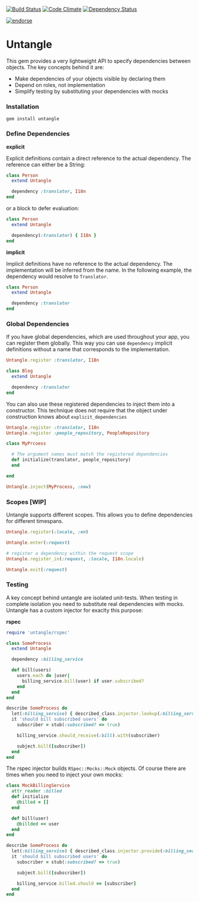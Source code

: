 [![Build Status](https://travis-ci.org/senny/untangle.png?branch=master)](https://travis-ci.org/senny/untangle)
[![Code Climate](https://codeclimate.com/badge.png)](https://codeclimate.com/github/senny/untangle)
[![Dependency Status](https://gemnasium.com/senny/untangle.png)](https://gemnasium.com/senny/untangle)

[![endorse](http://api.coderwall.com/senny/endorsecount.png)](http://coderwall.com/senny)

# Untangle

This gem provides a very lightweight API to specify dependencies
between objects. The key concepts behind it are:

* Make dependencies of your objects visible by declaring them
* Depend on roles, not implementation
* Simplify testing by substituting your dependencies with mocks

### Installation

```shell
gem install untangle
```

### Define Dependencies

**explicit**

Explicit definitions contain a direct reference to the actual
dependency. The reference can either be a String:

```ruby
class Person
  extend Untangle

  dependency :translator, I18n
end
```

or a block to defer evaluation:

```ruby
class Person
  extend Untangle

  dependency(:translator) { I18n }
end
```

**implicit**

Implicit definitions have no reference to the actual dependency. The
implementation will be inferred from the name. In the following
example, the dependency would resolve to `Translator`.

```ruby
class Person
  extend Untangle

  dependency :translator
end
```

### Global Dependencies

If you have global dependencies, which are used throughout your app,
you can register them globally. This way you can use `dependency`
implicit definitions without a name that corresponds to the implementation.

```ruby
Untangle.register :translator, I18n

class Blog
  extend Untangle

  dependency :translator
end
```

You can also use these registered dependencies to inject them into a
constructor. This technique does not require that the object under
construction knows about `explicit_dependencies`

```ruby
Untangle.register :translator, I18n
Untangle.register :people_repository, PeopleRepository

class MyPrcoess

  # The argument names must match the registered dependencies
  def initialize(translator, people_repository)
  end

end

Untangle.inject(MyProcess, :new)
```

### Scopes [WIP]

Untangle supports different scopes. This allows you to define
dependencies for different timespans.

```ruby
Untangle.register(:locale, :en)

Untangle.enter(:request)

# register a dependency within the request scope
Untangle.register_in(:request, :locale, I18n.locale)

Untangle.exit(:request)
```

### Testing

A key concept behind untangle are isolated unit-tests. When testing in
complete isolation you need to substitute real dependencies with
mocks. Untangle has a custom injector for exaclty this purpose:

**rspec**

```ruby
require 'untangle/rspec'

class SomeProcess
  extend Untangle

  dependency :billing_service

  def bill(users)
    users.each do |user|
      billing_service.bill(user) if user.subscribed?
    end
  end
end

describe SomeProcess do
  let(:billing_service) { described_class.injector.lookup(:billing_service) }
  it 'should bill subscribed users' do
    subscriber = stub(:subscribed? => true)

    billing_service.should_receive(:bill).with(subscriber)

    subject.bill([subscriber])
  end
end
```

The rspec injector builds `RSpec::Mocks::Mock` objects. Of course
there are times when you need to inject your own mocks:

```ruby
class MockBillingService
  attr_reader :billed
  def initialize
    @billed = []
  end

  def bill(user)
    @billded << user
  end
end

describe SomeProcess do
  let(:billing_service) { described_class.injector.provide(:billing_service, MockBillingService.new) }
  it 'should bill subscribed users' do
    subscriber = stub(:subscribed? => true)

    subject.bill([subscriber])

    billing_service.billed.should == [subscriber]
  end
end
```
